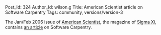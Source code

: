 Post_Id: 324
Author_Id: wilson.g
Title: American Scientist article on Software Carpentry
Tags: community, versions/version-3

<p>The Jan/Feb 2006 issue of <a href="http://www.americanscientist.org">American Scientist</a>, the magazine of <a href="http://www.sigmaxi.org/">Sigma Xi</a>, contains <a href="{{root_path}}/files/papers/amsci-swc-2006.pdf">an article</a> on Software Carpentry.</p>
